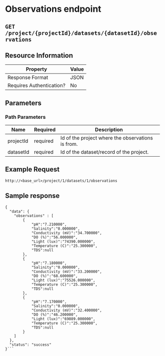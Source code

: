 # Observations endpoint


## `GET /project/{projectId}/datasets/{datasetId}/observations`


## Resource Information
|Property|Value|
|-----|------|
| Response Format | JSON |
| Requires Authentication? | No | 

## Parameters

### Path Parameters

| Name | Required | Description|
| ------ | ------ | ------ |
| projectId | required | Id of the project where the observations is from. |
| datasetId | required | Id of the dataset/record of the project. |


## Example Request
`http://<base_url>/project/1/datasets/1/observations`


## Sample response
```
{
  "data": {
    "observations" : [
        {
            "pH":"7.210000",
            "Salinity":"0.000000",
            "Conductivity (mV)":"34.700000",
            "DO (%)":"56.000000",
            "Light (lux)":"74390.000000",
            "Temperature (C)":"25.300000",
            "TDS":null
        },
        {
            "pH":"7.180000",
            "Salinity":"0.000000",
            "Conductivity (mV)":"33.200000",
            "DO (%)":"68.600000",
            "Light (lux)":"75526.000000",
            "Temperature (C)":"25.300000",
            "TDS":null
        },
        {
            "pH":"7.170000",
            "Salinity":"0.000000",
            "Conductivity (mV)":"32.400000",
            "DO (%)":"46.200000",
            "Light (lux)":"69089.000000",
            "Temperature (C)":"25.300000",
            "TDS":null
        }
    ]
  },
  "status": "success"
}```
